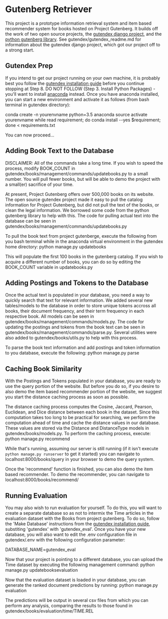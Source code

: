 Gutenberg Retriever
==============

This project is a prototype information retrieval system and item based recommender system for
books hosted on Project Gutenberg.  It builds off the work of two open source projects, the
[gutendex django project](https://github.com/garethbjohnson/gutendex), and the 
[python gutenberg library](https://pypi.python.org/pypi/Gutenberg). See gutendex/gutendex_readme.md for
information about the gutendex django project, which got our project off to a strong start.

Gutendex Prep
-------------

If you intend to get our project running on your own machine, it is probably best you
follow the [gutendex installation guide](https://github.com/garethbjohnson/gutendex/wiki/Installation-Guide) before you
continue stopping at Step 8.  DO NOT FOLLOW (Step 3. Install Python Packages) - you'll want to install [anaconda](https://www.continuum.io/downloads) instead.
Once you have anaconda installed, you can start a new environment and activate it as follows (from bash terminal in gutendex directory):

conda create -n yourenvname python=3.5 anaconda
source activate yourenvname
while read requirement; do conda install --yes $requirement; done < requirements.txt

You can now proceed...

Adding Book Text to the Database
--------------------------------

DISCLAIMER: All of the commands take a long time. If you wish to speed the process,
modify BOOK_COUNT in gutendex/books/management/commands/updatebooks.py to a small number.  You will
pull fewer books, but will be able to demo the project with a small(er) sacrifice of your time.

At present, Project Gutenberg offers over 500,000 books on its website.  The open source
gutendex project made it easy to pull the catalog information for Project Gutenberg, but
did not pull the text of the books, or clean the legal information.  We borrowed some
code from the python gutenberg library to help with this.  The code for pulling actual
text into the database can be seen in gutendex/books/management/commands/updatebooks.py

To pull the book text from project gutenberge, execute the following from you bash terminal while in the anaconda virtual environment in the gutendex home directory:
python manage.py updatebooks

This will populate the first 100 books in the gutenberg catalog.  If you wish to acquire a different
number of books, you can do so by editing the BOOK_COUNT variable in updatebooks.py

Adding Postings and Tokens to the Database
------------------------------------------

Once the actual text is populated in your database, you need a way to quickly search
that text for relevant information.  We added several new tables/models to the database
in order to store unique tokens accross all books, their document frequency, and their
term frequency in each respective book.  All models can be seen in gutendex/books/management/commands/models.py.
The code for updating the postings and tokens from the book text can be seen in 
gutendex/books/management/commands/parse.py.  Several utilities were also added to gutendex/books/utils.py
to help with this process.

To parse the book text information and add postings and token information to you database, execute the following:
python manage.py parse

Caching Book Similarity
-----------------------

With the Postings and Tokens populated in your database, you are ready to use the query portion of the website.  But before
you do so, if you desire to also demo the item based recommender portion of the website, we suggest you start the distance caching
process as soon as possible.

The distance caching process computes the Cosine, Jaccard, Pearson, Euclidean, and Dice distance between each book in the dataset.
Since this computation takes too long to be practical for searching, we perform the computation ahead of time and cache the
distance values in our database.  These values are stored via the Distance and DistanceType models in
gutendex/books/models.py.  To perform the caching process, execute:
python manage.py recommend

While that's running, assuming our server is still running (if it isn't execute `python manage.py runserver` to get it started)
you can navigate to localhost:8000/books/query in your browser to demo the query system.

Once the 'recommend' function is finished, you can also demo the item based recommender.  To demo the recommender,
you can navigate to localhost:8000/books/recommend/

Running Evaluation
------------------

You may also wish to run evaluation for yourself.  To do this, you will want to create a separate database so as not to
intermix the Time articles in the evaluation dataset with the Books from project gutenberg.  To do so, follow the 'Make Database'
instructions from the [gutendex installation guide](https://github.com/garethbjohnson/gutendex/wiki/Installation-Guide), substiting
'gutendex' with 'gutendex_eval'.  Once you have your new database, you will also want to edit the .env configuration file in gutendex/.env
with the following configuration parameter:

DATABASE_NAME=gutendex_eval

Now that your project is pointing to a different database, you can upload the Time dataset by executing the following management command:
python manage.py updatebooksevaluation

Now that the evaluation dataset is loaded in your database, you can generate the ranked document predictions by running:
python manage.py evaluation

The predictions will be output in several csv files from which you can perform any analysis, comparing the results to those
found in gutendex/books/evaluation/time/TIME.REL
